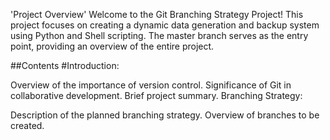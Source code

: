 'Project Overview'
Welcome to the Git Branching Strategy Project! This project focuses on creating a dynamic data generation and backup system using Python and Shell scripting. The master branch serves as the entry point, providing an overview of the entire project.

##Contents
#Introduction:

Overview of the importance of version control.
Significance of Git in collaborative development.
Brief project summary.
Branching Strategy:

Description of the planned branching strategy.
Overview of branches to be created.
